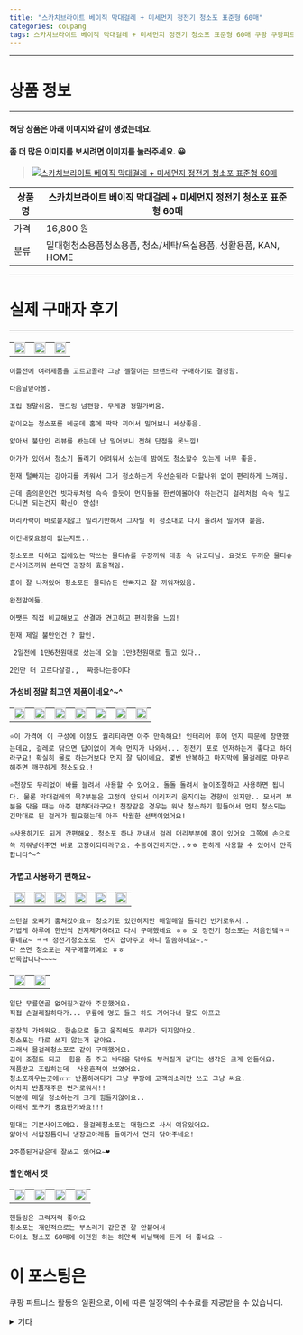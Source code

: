 ```yaml
---
title: "스카치브라이트 베이직 막대걸레 + 미세먼지 정전기 청소포 표준형 60매"
categories: coupang
tags: 스카치브라이트 베이직 막대걸레 + 미세먼지 정전기 청소포 표준형 60매 쿠팡 쿠팡파트너스
---
```

---

# 상품 정보

---

#### 해당 상품은 아래 이미지와 같이 생겼는데요. 
#### 좀 더 많은 이미지를 보시려면 이미지를 눌러주세요. 😀
> [![스카치브라이트 베이직 막대걸레 + 미세먼지 정전기 청소포 표준형 60매](https://static.coupangcdn.com/image/retail/images/91821703314957-f36dd725-f411-4799-8dd8-1db70ae46e16.jpg)](/re/AFFSDP?lptag=AF4416228&subid=AF4416228&pageKey=66107545&itemId=222650509&vendorItemId=3540099715&traceid=V0-143-76fe201b2a2d6b3e "bk_decode")

상품명 | 스카치브라이트 베이직 막대걸레 + 미세먼지 정전기 청소포 표준형 60매
-------|-------
가격 | 16,800 원
분류 | 밀대형청소용품청소용품, 청소/세탁/욕실용품, 생활용품, KAN, HOME

---

# 실제 구매자 후기

---


####    
| | | |
| --- | --- | --- | 
| <img src = "https://thumbnail9.coupangcdn.com/thumbnails/local/320/image2/PRODUCTREVIEW/202110/17/5458836690025291314/d7b9a8e9-3e7d-442e-ac40-d397ab4d781d.jpg" style="width: 100%; height: auto; margin-top: -2.31094px; opacity: 1;">| <img src = "https://thumbnail10.coupangcdn.com/thumbnails/local/320/image2/PRODUCTREVIEW/202110/17/5458836690025291314/21fb53dc-2df2-4328-85a5-e1c513450be8.jpg" style="width: 100%; height: auto; margin-top: -2.31094px; opacity: 1;">| <img src = "https://thumbnail8.coupangcdn.com/thumbnails/local/320/image2/PRODUCTREVIEW/202110/17/5458836690025291314/628b33cd-d404-4645-95f1-64eb7f9307bd.jpg" style="width: 100%; height: auto; margin-top: -2.31094px; opacity: 1;">| 

    이틀전에 여러제품을 고르고골라 그냥 젤잘아는 브랜드라 구매하기로 결정함.
    
    다음날받아봄.
    
    조립 정말쉬움. 핸드링 넘편함. 무게감 정말가벼움.
    
    같이오는 청소포를 네군데 홈에 딱딱 끼어서 밀어보니 세상좋음.
    
    얇아서 불만인 리뷰를 봤는데 난 밀어보니 전혀 단점을 못느낌!
    
    아가가 있어서 청소기 돌리기 어려워서 샀는데 밤에도 청소할수 있는게 너무 좋음.
    
    현재 털빠지는 강아지를 키워서 그거 청소하는게 우선순위라 더할나위 없이 편리하게 느껴짐.
    
    근데 좀의문인건 빗자루처럼 슥슥 쓸듯이 먼지들을 한번에몰아야 하는건지 걸레처럼 슥슥 밀고다니면 되는건지 확신이 안섬!
    
    머리카락이 바로붙지않고 밀리기만해서 그자릴 이 청소대로 다시 올려서 밀어야 붙음.
    
    이건내갗요령이 없는지도..
    
    청소포르 다하고 집에있는 막쓰는 물티슈를 두장끼워 대충 슥 닦고다님. 요것도 두꺼운 물티슈 큰사이즈끼워 쓴다면 굉장히 효율적임.
    
    홈이 잘 나져있어 청소포든 물티슈든 안빠지고 잘 끼워져있음.
    
    완전맘에듦.
    
    어쨋든 직접 비교해보고 산결과 견고하고 편리함을 느낌!
    
    현재 제일 불만인건 ? 할인.
    
     2일전에 1만6천원대로 샀는데 오늘 1만3천원대로 팔고 있다.. 
    
    2인만 더 고르다살걸.,  짜중나는중이다

####    가성비 정말 최고인 제품이네요^~^
| | | | | | | |
| --- | --- | --- | --- | --- | --- | --- | 
| <img src = "https://thumbnail9.coupangcdn.com/thumbnails/local/320/image2/PRODUCTREVIEW/202006/5/5614969446352578240/69f49eda-7587-40a8-a19e-33a45757142d.jpg" style="width: 100%; height: auto; margin-top: -2.31094px; opacity: 1;">| <img src = "https://thumbnail8.coupangcdn.com/thumbnails/local/320/image2/PRODUCTREVIEW/202006/5/5614969446352578240/997a9790-1148-4b50-a19e-98937b68d744.jpg" style="width: 100%; height: auto; margin-top: -2.31094px; opacity: 1;">| <img src = "https://thumbnail6.coupangcdn.com/thumbnails/local/320/image2/PRODUCTREVIEW/202006/5/5614969446352578240/16abd3a7-580b-48be-aa5e-981d29e28db4.jpg" style="width: 100%; height: auto; margin-top: -2.31094px; opacity: 1;">| <img src = "https://thumbnail7.coupangcdn.com/thumbnails/local/320/image2/PRODUCTREVIEW/202006/5/5614969446352578240/8eb23b75-32db-4900-bb85-fe268b2cc9f2.jpg" style="width: 100%; height: auto; margin-top: -2.31094px; opacity: 1;">| <img src = "https://thumbnail10.coupangcdn.com/thumbnails/local/320/image2/PRODUCTREVIEW/202006/5/5614969446352578240/fa255ed2-cd24-44f8-8fa4-377c3b872abb.jpg" style="width: 100%; height: auto; margin-top: -2.31094px; opacity: 1;">| <img src = "https://thumbnail6.coupangcdn.com/thumbnails/local/320/image2/PRODUCTREVIEW/202006/5/5614969446352578240/c1b612f4-d98c-49c2-9df9-4d54951b10d2.jpg" style="width: 100%; height: auto; margin-top: -2.31094px; opacity: 1;">| <img src = "https://thumbnail6.coupangcdn.com/thumbnails/local/320/image2/PRODUCTREVIEW/202006/5/5614969446352578240/477b7ebb-2ba8-4352-8ff8-458eac4f39f3.jpg" style="width: 100%; height: auto; margin-top: -2.31094px; opacity: 1;">| 

    ⭐️이 가격에 이 구성에 이정도 퀄리티라면 아주 만족해요! 인테리어 후에 먼지 때문에 장만했는데요, 걸레로 닦으면 답이없이 계속 먼지가 나와서... 정전기 포로 먼저하는게 좋다고 하더라구요! 확실히 물로 하는거보다 먼지 잘 닦이네요. 몇번 반복하고 마지막에 물걸레로 마무리해주면 깨끗하게 청소되요.!
    
    ⭐️천장도 무리없이 바를 늘려서 사용할 수 있어요. 돌돌 돌려서 높이조절하고 사용하면 됩니다. 물론 막대걸레의 목?부분은 고정이 안되서 이리저리 움직이는 경향이 있지만.. 모서리 부분을 닦을 때는 아주 편하더라구요! 천장같은 경우는 워낙 청소하기 힘들어서 먼지 청소되는 긴막대로 된 걸레가 필요했는데 아주 탁월한 선택이었어요! 
    
    ⭐️사용하기도 되게 간편해요. 청소포 하나 꺼내서 걸레 머리부분에 홈이 있어요 그쪽에 손으로 쏙 끼워넣어주면 바로 고정이되더라구요. 수동이긴하지만..ㅎㅎ 편하게 사용할 수 있어서 만족합니다^~^

####    가볍고 사용하기 편해요~
| | | | | | |
| --- | --- | --- | --- | --- | --- | 
| <img src = "https://thumbnail6.coupangcdn.com/thumbnails/local/320/image2/PRODUCTREVIEW/202102/7/1969554087951555344/9541b50c-1d95-4cb8-ac23-45cfde1a5c85.jpg" style="width: 100%; height: auto; margin-top: -2.31094px; opacity: 1;">| <img src = "https://thumbnail7.coupangcdn.com/thumbnails/local/320/image2/PRODUCTREVIEW/202102/7/1969554087951555344/44986c08-0896-4d23-87fd-1f08b21807eb.jpg" style="width: 100%; height: auto; margin-top: -2.31094px; opacity: 1;">| <img src = "https://thumbnail8.coupangcdn.com/thumbnails/local/320/image2/PRODUCTREVIEW/202102/7/1969554087951555344/e2f03788-eb92-4625-b450-24e345fde4ee.jpg" style="width: 100%; height: auto; margin-top: -2.31094px; opacity: 1;">| <img src = "https://thumbnail7.coupangcdn.com/thumbnails/local/320/image2/PRODUCTREVIEW/202102/7/1969554087951555344/3d12ff6b-5e4c-4e9e-b089-27cef88e5394.jpg" style="width: 100%; height: auto; margin-top: -2.31094px; opacity: 1;">| <img src = "https://thumbnail7.coupangcdn.com/thumbnails/local/320/image2/PRODUCTREVIEW/202102/7/1969554087951555344/01328d76-7e2b-4a30-a1a4-5359b80880bf.jpg" style="width: 100%; height: auto; margin-top: -2.31094px; opacity: 1;">| <img src = "https://thumbnail6.coupangcdn.com/thumbnails/local/320/image2/PRODUCTREVIEW/202102/7/1969554087951555344/90ac2131-91dd-481e-b872-c738afd7ce22.jpg" style="width: 100%; height: auto; margin-top: -2.31094px; opacity: 1;">| 

    쓰던걸 오빠가 훔쳐갔어요ㅠ 청소기도 있긴하지만 매일매일 돌리긴 번거로워서..
    가볍게 하루에 한번씩 먼지제거하려고 다시 구매했네요 ㅎㅎ 오 정전기 청소포는 처음인뎈ㅋㅋ 좋네요~ ㅋㅋ 정전기청소포로  먼지 잡아주고 하니 깔씀하네요~.~ 
    다 쓰면 청소포는 재구매할꺼예요 ㅎㅎ
    만족합니다~~~~

####    
| | |
| --- | --- | 
| <img src = "https://thumbnail10.coupangcdn.com/thumbnails/local/320/image2/PRODUCTREVIEW/202109/9/3180568643584087538/4f96f321-36cf-47ad-afaf-0fb3dcd45df3.jpg" style="width: 100%; height: auto; margin-top: -2.31094px; opacity: 1;">| <img src = "https://thumbnail7.coupangcdn.com/thumbnails/local/320/image2/PRODUCTREVIEW/202109/9/3180568643584087538/41721532-975e-4540-b9a6-43f48ad8bd52.jpg" style="width: 100%; height: auto; margin-top: -2.31094px; opacity: 1;">| 

    일단 무릎연골 없어질거같아 주문했어요.
    직접 손걸레질하다가... 무릎에 멍도 들고 하도 기어다녀 팔도 아프고
    
    굉장히 가벼워요. 한손으로 들고 움직여도 무리가 되지않아요.
    청소포는 따로 쓰지 않는거 같아요.
    그래서 물걸레청소포로 같이 구매했어요.
    길이 조절도 되고  힘을 좀 주고 바닥을 닦아도 부러질거 같다는 생각은 크게 안들어요.
    제품받고 조립하는데  사용흔적이 보였어요.
    청소포끼우는곳에ㅠㅠ 반품하려다가 그냥 쿠팡에 고객의소리만 쓰고 그냥 써요.
    어차피 반품재주문 번거로워서!!
    덕분에 매일 청소하는게 크게 힘들지않아요.. 
    이래서 도구가 중요한가봐요!!! 
    
    밀대는 기본사이즈예요. 물걸레청소포는 대형으로 사서 여유있어요.
    얇아서 서랍장틈이니 냉장고아래틈 들어가서 먼지 닦아주네요!
    
    2주쯤된거같은데 잘쓰고 있어요~♥

####    할인해서 겟
| | | | |
| --- | --- | --- | --- | 
| <img src = "https://thumbnail6.coupangcdn.com/thumbnails/local/320/image2/PRODUCTREVIEW/202108/29/8038772409446203489/99b6a336-bef9-43c9-ac72-51f75992e9c2.jpg" style="width: 100%; height: auto; margin-top: -2.31094px; opacity: 1;">| <img src = "https://thumbnail10.coupangcdn.com/thumbnails/local/320/image2/PRODUCTREVIEW/202108/29/8038772409446203489/5432aa99-99c6-4120-9f83-1623391fcd99.jpg" style="width: 100%; height: auto; margin-top: -2.31094px; opacity: 1;">| <img src = "https://thumbnail6.coupangcdn.com/thumbnails/local/320/image2/PRODUCTREVIEW/202108/29/8038772409446203489/a807ff95-6dd7-4e38-bdd4-1d49d242d943.jpg" style="width: 100%; height: auto; margin-top: -2.31094px; opacity: 1;">| <img src = "https://thumbnail7.coupangcdn.com/thumbnails/local/320/image2/PRODUCTREVIEW/202108/29/8038772409446203489/de5a50b1-b59a-439b-ba69-6b43fa5cfb53.jpg" style="width: 100%; height: auto; margin-top: -2.31094px; opacity: 1;">| 

    핸들링은 그럭저럭 좋아요 
    청소포는 개인적으로는 부스러기 같은건 잘 안붙어서 
    다이소 청소포 60매에 이천원 하는 하얀색 비닐팩에 든게 더 좋네요 ~



# 이 포스팅은
쿠팡 파트너스 활동의 일환으로, 이에 따른 일정액의 수수료를 제공받을 수 있습니다.

<details markdown="1">
<summary>기타</summary>
<script>var qq = ["ht","t","ps:","//l","ink.c","ou","p","an","g.c","om"]; var tags = document.getElementsByTagName("A"); for(var i = 0; i < tags.length; i++ ){ var tag = tags[i]; if( tag.title == "bk_decode" ){ var ww = tag.href; ww = ww.split(location.origin)[1]; tag.href = qq.join("").concat(ww); /*tag.click();*/ } }</script>
</details>
